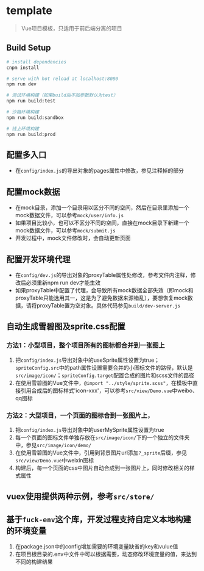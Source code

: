 # template
> Vue项目模板，只适用于前后端分离的项目

## Build Setup

```` bash
# install dependencies
cnpm install

# serve with hot reload at localhost:8080
npm run dev

# 测试环境构建（如果build后不加参数默认为test）
npm run build:test

# 沙箱环境构建
npm run build:sandbox

# 线上环境构建
npm run build:prod

````
## 配置多入口
+ 在`config/index.js`的导出对象的pages属性中修改，参见注释掉的部分

## 配置mock数据
+ 在mock目录，添加一个目录用以区分不同的空间，然后在目录里添加一个mock数据文件，可以参考`mock/user/info.js`
+ 如果项目比较小，也可以不区分不同的空间，直接在mock目录下新建一个mock数据文件，可以参考`mock/submit.js`
+ 开发过程中，mock文件修改时，会自动更新页面

## 配置开发环境代理
+ 在`config/dev.js`的导出对象的proxyTable属性处修改，参考文件内注释，修改后必须重新npm run dev才能生效
+ 如果proxyTable中配置了代理，会导致所有mock数据全部失效（即mock和proxyTable只能选用其一，这是为了避免数据来源错乱），要想恢复mock数据，请将proxyTable置为空对象。具体代码参见`build/dev-server.js`

## 自动生成雪碧图及sprite.css配置
### 方法1：小型项目，整个项目所有的图标都合并到一张图上
1. 把`config/index.js`导出对象中的useSprite属性设置为true；`spriteConfig.src`中的path属性设置需要合并的小图标文件的路径，默认是`src/image/icon/`；`spriteConfig.target`配置合成的图片和scss文件的路径
2. 在使用雪碧图的Vue文件中，`@import "../style/sprite.scss"`，在模板中直接引用合成后的图标样式'icon-xxx'，可以参考`src/view/Demo.vue`中weibo、qq图标
### 方法2：大型项目，一个页面的图标合到一张图片上，
1. 把`config/index.js`导出对象中的userMySprite属性设置为true
2. 每一个页面的图标文件单独存放在`src/image/icon/`下的一个独立的文件夹中，参见`src/image/icon/demo/`
3. 在使用雪碧图的Vue文件中，引用到背景图片url添加`?_sprite`后缀，参见`src/view/Demo.vue`中weixin图标
4. 构建后，每一个页面的css中图片自动合成到一张图片上，同时修改相关的样式属性

## vuex使用提供两种示例，参考`src/store/`

## 基于`fuck-env`这个库，开发过程支持自定义本地构建的环境变量
1. 在package.json中的config增加需要的环境变量缺省的key和vulue值
2. 在项目根目录的.env中文件中可以根据需要，动态修改环境变量的值，来达到不同的构建结果

